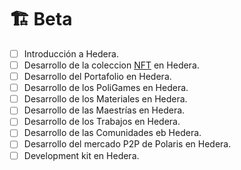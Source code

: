 # 🏗️ Beta

* [ ] Introducción a Hedera.
* [ ] Desarrollo de la coleccion [NFT](../../../polaris/introduccion/nfts.md) en Hedera.
* [ ] Desarrollo del Portafolio en Hedera.
* [ ] Desarrollo de los PoliGames en Hedera.
* [ ] Desarrollo de los Materiales en Hedera.
* [ ] Desarrollo de las Maestrías en Hedera.
* [ ] Desarrollo de los Trabajos en Hedera.
* [ ] Desarrollo de las Comunidades eb Hedera.
* [ ] Desarrollo del mercado P2P de Polaris en Hedera.
* [ ] Development kit en Hedera.
